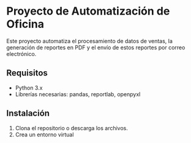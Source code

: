 # Proyecto de Automatización de Oficina

Este proyecto automatiza el procesamiento de datos de ventas, la generación de reportes en PDF y el envío de estos reportes por correo electrónico.

## Requisitos

- Python 3.x
- Librerías necesarias: pandas, reportlab, openpyxl

## Instalación

1. Clona el repositorio o descarga los archivos.
2. Crea un entorno virtual
